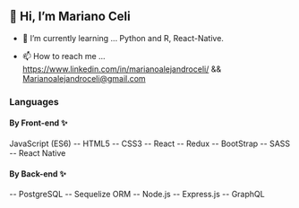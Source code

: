 <h2>👋 Hi, I’m Mariano Celi</h2>

- 🌱 I’m currently learning ... Python and R, React-Native.

- 📫 How to reach me ... https://www.linkedin.com/in/marianoalejandroceli/ && Marianoalejandroceli@gmail.com

<h3>Languages</h3>
<h4>By Front-end ✨</h4>
JavaScript (ES6)
-- HTML5 
-- CSS3 
-- React
-- Redux 
-- BootStrap 
-- SASS
-- React Native

<h4>By Back-end ✨</h4>
-- PostgreSQL 
-- Sequelize ORM 
-- Node.js
-- Express.js 
-- GraphQL

<!---
nanoceli/nanoceli is a ✨ special ✨ repository because its `README.md` (this file) appears on your GitHub profile.
You can click the Preview link to take a look at your changes.
--->
